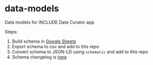 # data-models
Data models for INCLUDE Data Curator app

Steps:

1. Build schema in [Google Sheets](https://docs.google.com/spreadsheets/d/1vDdcqt3Lgehyq1iCnlF1H9JZi63pLj-u/edit#gid=1832953852)
2. Export schema to csv and add to this repo
3. Convert schema to JSON-LD using `schematic` and add to this repo
4. Schema changelog is [here](https://docs.google.com/spreadsheets/d/1vDdcqt3Lgehyq1iCnlF1H9JZi63pLj-u/edit#gid=45422454)
